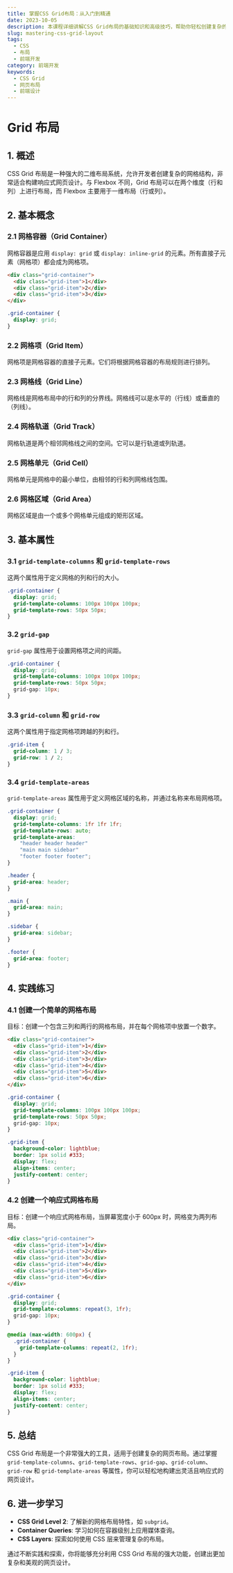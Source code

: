 ```yaml
---
title: 掌握CSS Grid布局：从入门到精通
date: 2023-10-05
description: 本课程详细讲解CSS Grid布局的基础知识和高级技巧，帮助你轻松创建复杂的网页布局。
slug: mastering-css-grid-layout
tags:
  - CSS
  - 布局
  - 前端开发
category: 前端开发
keywords:
  - CSS Grid
  - 网页布局
  - 前端设计
---
```


# Grid 布局

## 1. 概述

CSS Grid 布局是一种强大的二维布局系统，允许开发者创建复杂的网格结构，非常适合构建响应式网页设计。与 Flexbox 不同，Grid 布局可以在两个维度（行和列）上进行布局，而 Flexbox 主要用于一维布局（行或列）。

## 2. 基本概念

### 2.1 网格容器（Grid Container）

网格容器是应用 `display: grid` 或 `display: inline-grid` 的元素。所有直接子元素（网格项）都会成为网格项。

```html
<div class="grid-container">
  <div class="grid-item">1</div>
  <div class="grid-item">2</div>
  <div class="grid-item">3</div>
</div>
```

```css
.grid-container {
  display: grid;
}
```

### 2.2 网格项（Grid Item）

网格项是网格容器的直接子元素。它们将根据网格容器的布局规则进行排列。

### 2.3 网格线（Grid Line）

网格线是网格布局中的行和列的分界线。网格线可以是水平的（行线）或垂直的（列线）。

### 2.4 网格轨道（Grid Track）

网格轨道是两个相邻网格线之间的空间。它可以是行轨道或列轨道。

### 2.5 网格单元（Grid Cell）

网格单元是网格中的最小单位，由相邻的行和列网格线包围。

### 2.6 网格区域（Grid Area）

网格区域是由一个或多个网格单元组成的矩形区域。

## 3. 基本属性

### 3.1 `grid-template-columns` 和 `grid-template-rows`

这两个属性用于定义网格的列和行的大小。

```css
.grid-container {
  display: grid;
  grid-template-columns: 100px 100px 100px;
  grid-template-rows: 50px 50px;
}
```

### 3.2 `grid-gap`

`grid-gap` 属性用于设置网格项之间的间距。

```css
.grid-container {
  display: grid;
  grid-template-columns: 100px 100px 100px;
  grid-template-rows: 50px 50px;
  grid-gap: 10px;
}
```

### 3.3 `grid-column` 和 `grid-row`

这两个属性用于指定网格项跨越的列和行。

```css
.grid-item {
  grid-column: 1 / 3;
  grid-row: 1 / 2;
}
```

### 3.4 `grid-template-areas`

`grid-template-areas` 属性用于定义网格区域的名称，并通过名称来布局网格项。

```css
.grid-container {
  display: grid;
  grid-template-columns: 1fr 1fr 1fr;
  grid-template-rows: auto;
  grid-template-areas:
    "header header header"
    "main main sidebar"
    "footer footer footer";
}

.header {
  grid-area: header;
}

.main {
  grid-area: main;
}

.sidebar {
  grid-area: sidebar;
}

.footer {
  grid-area: footer;
}
```

## 4. 实践练习

### 4.1 创建一个简单的网格布局

目标：创建一个包含三列和两行的网格布局，并在每个网格项中放置一个数字。

```html
<div class="grid-container">
  <div class="grid-item">1</div>
  <div class="grid-item">2</div>
  <div class="grid-item">3</div>
  <div class="grid-item">4</div>
  <div class="grid-item">5</div>
  <div class="grid-item">6</div>
</div>
```

```css
.grid-container {
  display: grid;
  grid-template-columns: 100px 100px 100px;
  grid-template-rows: 50px 50px;
  grid-gap: 10px;
}

.grid-item {
  background-color: lightblue;
  border: 1px solid #333;
  display: flex;
  align-items: center;
  justify-content: center;
}
```

### 4.2 创建一个响应式网格布局

目标：创建一个响应式网格布局，当屏幕宽度小于 600px 时，网格变为两列布局。

```html
<div class="grid-container">
  <div class="grid-item">1</div>
  <div class="grid-item">2</div>
  <div class="grid-item">3</div>
  <div class="grid-item">4</div>
  <div class="grid-item">5</div>
  <div class="grid-item">6</div>
</div>
```

```css
.grid-container {
  display: grid;
  grid-template-columns: repeat(3, 1fr);
  grid-gap: 10px;
}

@media (max-width: 600px) {
  .grid-container {
    grid-template-columns: repeat(2, 1fr);
  }
}

.grid-item {
  background-color: lightblue;
  border: 1px solid #333;
  display: flex;
  align-items: center;
  justify-content: center;
}
```

## 5. 总结

CSS Grid 布局是一个非常强大的工具，适用于创建复杂的网页布局。通过掌握 `grid-template-columns`、`grid-template-rows`、`grid-gap`、`grid-column`、`grid-row` 和 `grid-template-areas` 等属性，你可以轻松地构建出灵活且响应式的网页设计。

## 6. 进一步学习

- **CSS Grid Level 2**: 了解新的网格布局特性，如 `subgrid`。
- **Container Queries**: 学习如何在容器级别上应用媒体查询。
- **CSS Layers**: 探索如何使用 CSS 层来管理复杂的布局。

通过不断实践和探索，你将能够充分利用 CSS Grid 布局的强大功能，创建出更加复杂和美观的网页设计。